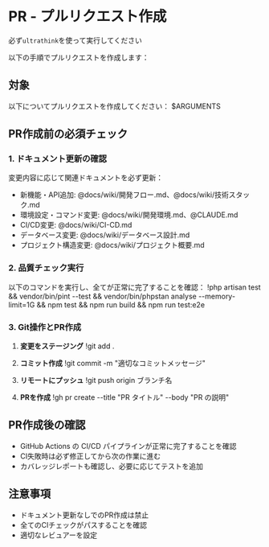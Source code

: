 # PR - プルリクエスト作成
必ず`ultrathink`を使って実行してください

以下の手順でプルリクエストを作成します：

## 対象
以下についてプルリクエストを作成してください：
$ARGUMENTS

## PR作成前の必須チェック
### 1. ドキュメント更新の確認
変更内容に応じて関連ドキュメントを必ず更新：
- 新機能・API追加: @docs/wiki/開発フロー.md、@docs/wiki/技術スタック.md
- 環境設定・コマンド変更: @docs/wiki/開発環境.md、@CLAUDE.md
- CI/CD変更: @docs/wiki/CI-CD.md
- データベース変更: @docs/wiki/データベース設計.md
- プロジェクト構造変更: @docs/wiki/プロジェクト概要.md

### 2. 品質チェック実行
以下のコマンドを実行し、全てが正常に完了することを確認：
!php artisan test && vendor/bin/pint --test && vendor/bin/phpstan analyse --memory-limit=1G && npm test && npm run build && npm run test:e2e

### 3. Git操作とPR作成
1. **変更をステージング**
   !git add .

2. **コミット作成**
   !git commit -m "適切なコミットメッセージ"

3. **リモートにプッシュ**
   !git push origin ブランチ名

4. **PRを作成**
   !gh pr create --title "PR タイトル" --body "PR の説明"

## PR作成後の確認
- GitHub Actions の CI/CD パイプラインが正常に完了することを確認
- CI失敗時は必ず修正してから次の作業に進む
- カバレッジレポートも確認し、必要に応じてテストを追加

## 注意事項
- ドキュメント更新なしでのPR作成は禁止
- 全てのCIチェックがパスすることを確認
- 適切なレビュアーを設定